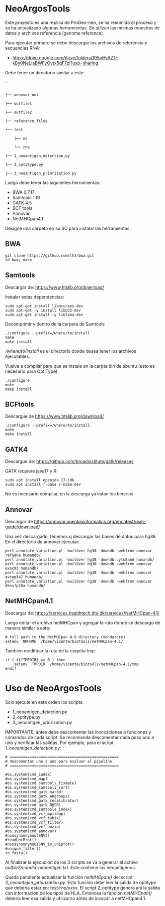 # NeoArgosTools

Este proyecto es una replica de ProGeo-neo, se ha resumido el proceso y se ha actualizado algunas herramientas. Se utlizan las mismas muestras de datos y archivos referencia (genome reference)

Para ejecutar primero se debe descargar los archivos de referencia y secuencias RNA:
- https://drive.google.com/drive/folders/195pHyAZT-kBy0NeLIaBWFyOvtx5qF7zi?usp=sharing

Debe tener un directorio similar a este:

    .


    ├── annovar_out

    ├── outfile1

    ├── outfile2

    ├── reference_files

    └── test

        ├── ms

        └── rna

    ├── 1_neoantigen_detection.py

    ├── 2_optitype.py

    ├── 3_neoantigen_priorization.py



Luego debe tener las siguientes herramientas:
- BWA 0.7.17 
- Samtools 1.19 
- GATK 4.5 
- BCF tools 
- Annovar
- NetMHCpan4.1

Designe una carpeta en su SO para instalar las herramientas.

## BWA
```
git clone https://github.com/lh3/bwa.git
cd bwa; make
```

## Samtools
Descargar de: https://www.htslib.org/download/

Instalar estas dependencias:
```
sudo apt-get install libncurses-dev
sudo apt-get -y install libbz2-dev
sudo apt-get install -y liblzma-dev
```

Decomprimir y dentro de la carpeta de Samtools 
```
./configure --prefix=/where/to/install
make
make install
```

*/where/to/install* es el directorio donde desea tener los archivos ejecutables.  

Vuelva a compilar para que se instale en la carpta bin de ubuntu (esto es necesario para OptiType)
```
./configure 
make
make install
```

## BCFtools

Descargue de https://www.htslib.org/download/

```
./configure --prefix=/where/to/install
make
make install
```

## GATK4

Descargue de: https://github.com/broadinstitute/gatk/releases

GATK requiere java17 y R:

```
sudo apt install openjdk-17-jdk
sudo apt install r-base r-base-dev
```

No es necesario compilar, en la descarga ya estan los binarios

## Annovar

Descargar de https://annovar.openbioinformatics.org/en/latest/user-guide/download/


Una vez descargado, tenemos q descargar las bases de datos para hg38. En el directorio de annovar ejecutar:

```
perl annotate_variation.pl -buildver hg38 -downdb -webfrom annovar refGene humandb/
perl annotate_variation.pl -buildver hg38 -downdb cytoBand humandb/
perl annotate_variation.pl -buildver hg38 -downdb -webfrom annovar exac03 humandb/ 
perl annotate_variation.pl -buildver hg38 -downdb -webfrom annovar avsnp147 humandb/ 
perl annotate_variation.pl -buildver hg38 -downdb -webfrom annovar dbnsfp30a humandb/
```

## NetMHCpan4.1

Descargar de: https://services.healthtech.dtu.dk/services/NetMHCpan-4.1/

Luego editar el archivo netMHCpan y agregar la ruta donde se descargo de manera similar a esta:

```
# full path to the NetMHCpan 4.0 directory (mandatory)
setenv	NMHOME	/home/vicente/biotools/netMHCpan-4.1/
```

Tambien modificar la ruta de la carpeta tmp:

```
if ( ${?TMPDIR} == 0 ) then
	setenv  TMPDIR  /home/vicente/biotools/netMHCpan-4.1/tmp
endif
```


# Uso de NeoArgosTools

Solo ejecute en este orden los scripts:

- 1_neoantigen_detection.py
- 2_optitype.py
- 3_neoantigen_priorization.py


IMPORTANTE, antes debe descomentar las invocaciones a funciones y comandos de cada script. Se recomienda descomentar cada paso uno a uno y verificar las salidas. Por ejemplo, para el script *1_neoantigen_detection.py*:

```
# =================================================
# descomentar uno a uno para evaluar el pipeline
# =================================================

#os.system(cmd_index)
#os.system(cmd_map)
#os.system(cmd_samtools_fixmate)
#os.system(cmd_samtools_sort)
#os.system(cmd_gatk_markd)
#os.system(cmd_gatk_ARgroups)
#os.system(cmd_gatk_recalibrator)
#os.system(cmd_gatk_BQSR)
#os.system(cmd_samtools_index)
#os.system(cmd_vcf_mpileup)
#os.system(cmd_vcf_tabix)
#os.system(cmd_vcf_filter)
#os.system(cmd_vcf_unzip)
#os.system(cmd_annovar)
#nonsynonnymousSNV()
#readUniProt()
#nonsynonnymousSNV_in_uniprot()
#unique_filter()
to_fasta()
```





Al finalizar la ejecución de los 3 scripts se va a generar el achivo *outfile2/candid-neoantigen.txt*. Este contiene los neoantígenos.

Queda pendiente actualizar la función *netMHCpan()* del script *3_neoantigen_priorization.py*. Esta función debe leer la salida de optitype que debería estar en: *test/rna/xxxx*. El script 2_optitype genera ahí la salida con información de los tipos de HLA. Entonces la función *netMHCpan()* debería leer esa salida y utilizarzo antes de invocar a netMHCpan4.1.